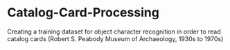 # Catalog-Card-Processing
Creating a training dataset for object character recognition in order to read catalog cards (Robert S. Peabody Museum of Archaeology, 1930s to 1970s)